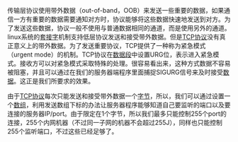 传输层协议使用带外数据（out-of-band，OOB）来发送一些重要的数据，如果通信一方有重要的数据需要通知对方时，协议能够将这些数据快速地发送到对方。为了发送这些数据，协议一般不使用与普通数据相同的通道，而是使用另外的通道。linux系统的[套接字](https://baike.baidu.com/item/%E5%A5%97%E6%8E%A5%E5%AD%97)机制支持低层协议发送和接受带外数据。但是[TCP协议](https://baike.baidu.com/item/TCP%E5%8D%8F%E8%AE%AE/8988699)没有真正意义上的带外数据。为了发送重要协议，TCP提供了一种称为紧急模式（urgent mode）的机制。TCP协议在[数据段](https://baike.baidu.com/item/%E6%95%B0%E6%8D%AE%E6%AE%B5)中设置URG位，表示进入紧急模式。接收方可以对紧急模式采取特殊的处理。很容易看出来，这种方式数据不容易被阻塞，并且可以通过在我们的服务器端程序里面捕捉SIGURG信号来及时接受[数据](https://baike.baidu.com/item/%E6%95%B0%E6%8D%AE/5947370)。这正是我们所要求的效果。

由于[TCP协议](https://baike.baidu.com/item/TCP%E5%8D%8F%E8%AE%AE)每次只能发送和接受带外数据一个[字节](https://baike.baidu.com/item/%E5%AD%97%E8%8A%82)，所以，我们可以通过设置一个[数组](https://baike.baidu.com/item/%E6%95%B0%E7%BB%84)，利用发送数组下标的办法让服务器程序能够知道自己要监听的端口以及要连接的服务器IP/port。由于限定在1个字节，所以我们最多只能控制255个port的连接，255个内网机器（不过同一子网的机器不会超过255J），同样也只能控制255个监听端口，不过这些已经足够了。